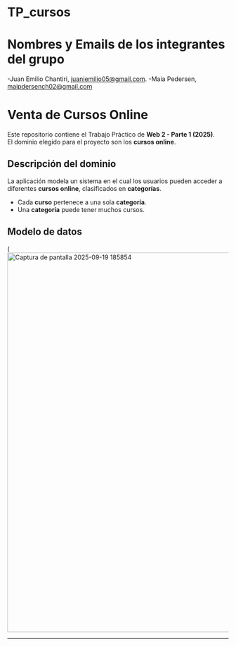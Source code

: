 # TP_cursos
# Nombres y Emails de los integrantes del grupo
-Juan Emilio Chantiri, juaniemilio05@gmail.com.
-Maia Pedersen, maipdersench02@gmail.com
# Venta de Cursos Online

Este repositorio contiene el Trabajo Práctico de **Web 2 - Parte 1 (2025)**.  
El dominio elegido para el proyecto son los **cursos online**.

## Descripción del dominio
La aplicación modela un sistema en el cual los usuarios pueden acceder a diferentes **cursos online**, clasificados en **categorías**.  

- Cada **curso** pertenece a una sola **categoría**.  
- Una **categoría** puede tener muchos cursos.  


## Modelo de datos
(<img width="1918" height="862" alt="Captura de pantalla 2025-09-19 185854" src="https://github.com/user-attachments/assets/d3b27ec0-9973-43c7-a166-f930186f68d2" />


---



